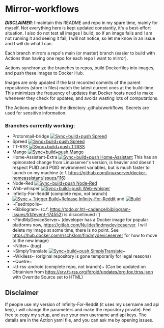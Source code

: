 # Mirror-workflows

***DISCLAIMER***: I maintain this README and repo in my spare time, mainly for myself. Not everything here is kept updated constantly, it's a best-effort situation. I also do not test all images I build, so if an image fails and I am not running it and seeing it fail, I will not notice, so let me know in an issue and I will do what I can.

Each branch mirrors a repo's main (or master) branch (easier to build with Actions than having one repo for each repo I want to mirror).

Actions synchronize the branches to repos, build Dockerfiles into images, and push these images to Docker Hub.

Images are only updated if the last recorded commits of the parent repositories (store in files) match the latest current ones at the build-time. This minimizes the frequency of updates that Docker hosts need to make whenever they check for updates, and avoids wasting lots of computations.

The Actions are defined in the directory .github/workflows. Secrets are used for sensitive information.

### Branches currently working:

- Protonmail-bridge [![Sync+build+push Spreed](https://github.com/schklom/Mirror-workflows/actions/workflows/Sync+build+push%20Protonmail-bridge.yml/badge.svg)](https://github.com/schklom/Mirror-workflows/actions/workflows/Sync+build+push%20Protonmail-bridge.yml)
- Spreed [![Sync+build+push Spreed](https://github.com/schklom/Mirror-workflows/actions/workflows/Sync+build+push%20Spreed.yml/badge.svg)](https://github.com/schklom/Mirror-workflows/actions/workflows/Sync+build+push%20Spreed.yml)
- TT-RSS [![Sync+build+push TTRSS](https://github.com/schklom/Mirror-workflows/actions/workflows/Sync+build+push%20TTRSS.yml/badge.svg)](https://github.com/schklom/Mirror-workflows/actions/workflows/Sync+build+push%20TTRSS.yml)
- Mango [![Sync+build+push Mango](https://github.com/schklom/Mirror-workflows/actions/workflows/Sync+build+push%20Mango.yml/badge.svg)](https://github.com/schklom/Mirror-workflows/actions/workflows/Sync+build+push%20Mango.yml)
- Home-Assistant-Extra [![Sync+build+push Home-Assistant](https://github.com/schklom/Mirror-workflows/actions/workflows/Sync+build+push%20Home-Assistant.yml/badge.svg)](https://github.com/schklom/Mirror-workflows/actions/workflows/Sync+build+push%20Home-Assistant.yml) This has an opinonated change from Linuxserver's version, is heavier and doesn't respect PUID and PGID environment variables, but is much faster to launch on my machine (c.f. https://github.com/linuxserver/docker-homeassistant/issues/116)
- Node-Red [![Sync+build+push Node-Red](https://github.com/schklom/Mirror-workflows/actions/workflows/Sync+build+push%20Node-Red.yml/badge.svg)](https://github.com/schklom/Mirror-workflows/actions/workflows/Sync+build+push%20Node-Red.yml)
- Web-whisper [![Sync+build+push Web-whisper](https://github.com/schklom/Mirror-workflows/actions/workflows/Sync+build+push%20Web-whisper.yml/badge.svg)](https://github.com/schklom/Mirror-workflows/actions/workflows/Sync+build+push%20Web-whisper.yml)
- Infinity-For-Reddit (complete repo, not branch) [![Sync + Trigger Build+Release Infinity-For-Reddit](https://github.com/schklom/Mirror-workflows/actions/workflows/Sync%20+%20Trigger%20Build+Release%20Infinity-For-Reddit.yml/badge.svg)](https://github.com/schklom/Mirror-workflows/actions/workflows/Sync%20+%20Trigger%20Build+Release%20Infinity-For-Reddit.yml) and [![Build](https://github.com/schklom/Infinity-For-Reddit/actions/workflows/build.yml/badge.svg)](https://github.com/schklom/Infinity-For-Reddit/actions/workflows/build.yml)
- ~Feedropolis~
- ~Bibliogram~ (c.f. https://todo.sr.ht/~cadence/bibliogram-issues/51#event-174552) is discontinued :'(
- ~FindMyDeviceServer~ (developer has a Docker image for popular platforms now, https://gitlab.com/Nulide/findmydeviceserver. I will delete my image at some time, there is no point. See https://hub.docker.com/r/schklom/findmydeviceserver for how to move to the new image)
- ~Nitter~ (bug)
- ~SimplyTranslate [![Sync+build+push SimplyTranslate](https://github.com/schklom/Mirror-workflows/actions/workflows/Sync+build+push%20SimplyTranslate.yml/badge.svg)](https://github.com/schklom/Mirror-workflows/actions/workflows/Sync+build+push%20SimplyTranslate.yml)~
- ~Wikiless~ (original repository is gone temporarily for legal reasons)
- ~Quetre~
- ~tt-rss-android (complete repo, not branch)~ (Can be updated on Obtainium from https://srv.tt-rss.org/fdroid/updates/org.fox.ttrss.json with Override Source set to HTML)


## Disclaimer
If people use my version of Infinity-For-Reddit (it uses my username and api key), i will change the parameters and make the repository private). Feel free to copy my setup, and use your own username and api keys. The details are in the Action yaml file, and you can ask me by opening issues.

